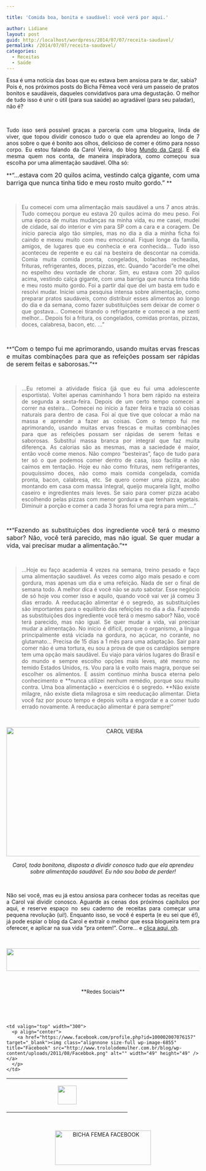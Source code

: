 ```yaml
---

title: 'Comida boa, bonita e saudável: você verá por aqui.'

author: Lidiane
layout: post
guid: http://localhost/wordpress/2014/07/07/receita-saudavel/
permalink: /2014/07/07/receita-saudavel/
categories:
  - Receitas
  - Saúde
---
```

Essa é uma notícia das boas que eu estava bem ansiosa para te dar, sabia? Pois é, nos próximos posts do Bicha Fêmea você verá um passeio de pratos bonitos e saudáveis, daqueles convidativos para uma degustação. O melhor de tudo isso é unir o útil (para sua saúde) ao agradável (para seu paladar), não é?

&nbsp;

<p style="text-align: justify;">
  Tudo isso será possível graças a parceria com uma blogueira, linda de viver, que topou dividir conosco tudo o que ela aprendeu ao longo de 7 anos sobre o que é bonito aos olhos, delicioso de comer e ótimo para nosso corpo. Eu estou falando da Carol Vieira, do blog <a href="http://mundocarolvieira.blogspot.com.br/" target="_blank">Mundo da Carol</a>. É ela mesma quem nos conta, de maneira inspiradora, como começou sua escolha por uma alimentação saudável. Olha só:
</p>

<!--more-->

<p align="justify">
  **<span style="font-size: medium;">“…estava com 20 quilos acima, vestindo calça gigante, com uma barriga que nunca tinha tido e meu rosto muito gordo.” </span>**
</p>

&nbsp;

> <p style="text-align: justify;">
>   Eu comecei com uma alimentação mais saudável a uns 7 anos atrás. Tudo começou porque eu estava 20 quilos acima do meu peso. Foi uma época de muitas mudanças na minha vida, eu me casei, mudei de cidade, saí do interior e vim para SP com a cara e a coragem. De início parecia algo tão simples, mas no dia a dia a minha ficha foi caindo e mexeu muito com meu emocional. Fiquei longe da família, amigos, de lugares que eu conhecia e era conhecida&#8230; Tudo isso aconteceu de repente e eu caí na besteira de descontar na comida. Comia muita comida pronta, congelados, bolachas recheadas, frituras, refrigerantes, doces, pizzas, etc. Quando &#8220;acordei&#8221;e me olhei no espelho deu vontade de chorar. Sim, eu estava com 20 quilos acima, vestindo calça gigante, com uma barriga que nunca tinha tido e meu rosto muito gordo. Foi a partir daí que dei um basta em tudo e resolvi mudar. Iniciei uma pesquisa intensa sobre alimentação, como preparar pratos saudáveis, como distribuir esses alimentos ao longo do dia e da semana, como fazer substituições sem deixar de comer o que gostava&#8230; Comecei tirando o refrigerante e comecei a me senti melhor&#8230; Depois foi a fritura, os congelados, comidas prontas, pizzas, doces, calabresa, bacon, etc. …”
> </p>

&nbsp;

<p align="justify">
  **<span style="font-size: medium;">“Com o tempo fui me aprimorando, usando muitas ervas frescas e muitas combinações para que as refeições possam ser rápidas de serem feitas e saborosas.”</span>**
</p>

&nbsp;

> <p style="text-align: justify;">
>   …Eu retomei a atividade física (já que eu fui uma adolescente esportista). Voltei apenas caminhando 1 hora bem rápido na esteira de segunda a sexta-feira. Depois de um certo tempo comecei a correr na esteira&#8230; Comecei no início a fazer feira e trazia só coisas naturais para dentro de casa. Foi aí que tive que colocar a mão na massa e aprender a fazer as coisas. Com o tempo fui me aprimorando, usando muitas ervas frescas e muitas combinações para que as refeições possam ser rápidas de serem feitas e saborosas. Substituí massa branca por integral que faz muita diferença. As calorias são as mesmas, mas a saciedade é maior, então você come menos. Não compro &#8220;besteiras&#8221;, faço de tudo para ter só o que podemos comer dentro de casa, isso facilita e não caímos em tentação. Hoje eu não como frituras, nem refrigerantes, pouquíssimo doces, não como mais comida congelada, comida pronta, bacon, calabresa, etc. Se quero comer uma pizza, acabo montando em casa com massa integral, queijo muçarela light, molho caseiro e ingredientes mais leves. Se saio para comer pizza acabo escolhendo pelas pizzas com menor gordura e que tenham vegetais. Diminuir a porção e comer a cada 3 horas foi uma regra para mim….”
> </p>

&nbsp;

<p align="justify">
  **<span style="font-size: medium;">“Fazendo as substituições dos ingrediente você terá o mesmo sabor? Não, você terá parecido, mas não igual. Se quer mudar a vida, vai precisar mudar a alimentação.”</span>**
</p>

&nbsp;

> <p style="text-align: justify;">
>   …Hoje eu faço academia 4 vezes na semana, treino pesado e faço uma alimentação saudável. Ás vezes como algo mais pesado e com gordura, mas apenas um dia e uma refeição. Nada de ser o final de semana todo. A melhor dica é você não se auto sabotar. Esse negócio de só hoje vou comer isso e aquilo, quando você vai ver já comeu 3 dias errado. A reeducação alimentar é o segredo, as substituições são importantes para o equilíbrio das refeições no dia a dia. Fazendo as substituições dos ingrediente você terá o mesmo sabor? Não, você terá parecido, mas não igual. Se quer mudar a vida, vai precisar mudar a alimentação. No início é difícil, porque o organismo, a língua principalmente está viciada na gordura, no açúcar, no corante, no glutamato&#8230; Precisa de 15 dias a 1 mês para uma adaptação. Sair para comer não é uma tortura, eu sou a prova de que os cardápios sempre tem uma opção mais saudável. Eu viajo para vários lugares do Brasil e do mundo e sempre escolho opções mais leves, até mesmo no temido Estados Unidos, rs. Vou para lá e volto mais magra, porque sei escolher os alimentos. E assim continuo minha busca eterna pelo conhecimento e **nunca utilizei nenhum remédio, porque sou muito contra. Uma boa alimentação + exercícios é o segredo. **Não existe milagre, não existe dieta milagrosa e sim reeducação alimentar. Dieta você faz por pouco tempo e depois volta a engordar e a comer tudo errado novamente. A reeducação alimentar é para sempre!”
> </p>

&nbsp;

<p align="center">
  <a href="http://www.trololodemulher.com.br/blog/wp-content/uploads/2014/06/CAROL-VIEIRA.jpg"><img class="alignnone size-full wp-image-10148" src="http://www.trololodemulher.com.br/blog/wp-content/uploads/2014/06/CAROL-VIEIRA.jpg" alt="CAROL VIEIRA" width="600" height="337" /></a>
</p>

<p align="center">
  <em>Carol, toda bonitona, disposta a dividir conosco tudo que ela aprendeu sobre alimentação saudável. Eu não sou boba de perder!</em>
</p>

&nbsp;

<p style="text-align: justify;" align="justify">
  Não sei você, mas eu já estou ansiosa para conhecer todas as receitas que a Carol vai dividir conosco. Aguarde as cenas dos próximos capítulos por aqui, e reserve espaço no seu caderno de receitas para começar uma pequena revolução (ui!). Enquanto isso, se você é esperta (e eu sei que é!), já pode espiar o blog da Carol e extrair o melhor que essa blogueira tem pra oferecer, e aplicar na sua vida “pra ontem!”. Corre… e <a href="http://mundocarolvieira.blogspot.com.br/" target="_blank">clica aqui, oh</a>.
</p>

&nbsp;

<p align="center">
  <a href="http://feedburner.google.com/fb/a/mailverify?uri=blogbichafemea&loc=pt_BR" target="_blank"><img class="alignnone size-full wp-image-8451" title="Assine o Bicha Fêmea grátis!" src="http://www.trololodemulher.com.br/blog/wp-content/uploads/2012/01/rodapé.png" alt="" width="600" height="59" /></a>
</p>

&nbsp;

<p align="center">
  **<span style="font-size: small;">Redes Sociais</span>**
</p>

&nbsp;

&nbsp;

<table border="0" width="600" cellspacing="0" cellpadding="2">
  <tr>
    <td valign="top" width="300">
      <p align="center">
        <a href="https://twitter.com/#%21/bichafemea" target="_blank"><img class="alignnone size-full wp-image-6857" title="Twitter" src="http://www.trololodemulher.com.br/blog/wp-content/uploads/2011/08/Twitter.png" alt="" width="49" height="49" /></a>
      </p>
    </td>
    
    <td valign="top" width="300">
      <p align="center">
        <a href="https://www.facebook.com/profile.php?id=100002007076157" target="_blank"><img class="alignnone size-full wp-image-6855" title="Facebook" src="http://www.trololodemulher.com.br/blog/wp-content/uploads/2011/08/Facebbok.png" alt="" width="49" height="49" /></a>
      </p>
    </td>
  </tr>
</table>

&nbsp;

<p style="text-align: center;">
  <a href="https://www.facebook.com/bichafemea" target="_blank"><img class="alignnone size-full wp-image-9849" src="http://www.trololodemulher.com.br/blog/wp-content/uploads/2014/01/BICHA-FEMEA-FACEBOOK1.png" alt="BICHA FEMEA FACEBOOK" width="250" height="90" /></a>
</p>